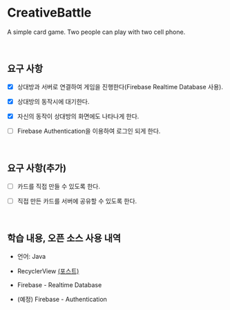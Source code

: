 # CreativeBattle

A simple card game. Two people can play with two cell phone. 

&nbsp;

## 요구 사항

- [x] 상대방과 서버로 연결하여 게임을 진행한다(Firebase Realtime Database 사용).

- [x] 상대방의 동작시에 대기한다.

- [x] 자신의 동작이 상대방의 화면에도 나타나게 한다.

- [ ] Firebase Authentication을 이용하여 로그인 되게 한다.

&nbsp;

## 요구 사항(추가)

- [ ] 카드를 직접 만들 수 있도록 한다.

- [ ] 직접 만든 카드를 서버에 공유할 수 있도록 한다.

&nbsp;

## 학습 내용, 오픈 소스 사용 내역

- 언어: Java

- RecyclerView [(포스트)](https://penguo.github.io/posts/Recyclerview-example)

- Firebase - Realtime Database

- (예정) Firebase - Authentication
